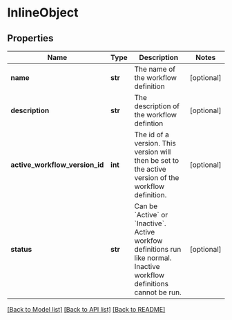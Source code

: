 # InlineObject

## Properties
Name | Type | Description | Notes
------------ | ------------- | ------------- | -------------
**name** | **str** | The name of the workflow definition  | [optional] 
**description** | **str** | The description of the workflow defintion  | [optional] 
**active_workflow_version_id** | **int** | The id of a version. This version will then be set to the active version of the workflow definition.  | [optional] 
**status** | **str** | Can be &#x60;Active&#x60; or &#x60;Inactive&#x60;. Active workfow definitions run like normal. Inactive workflow definitions cannot be run.  | [optional] 

[[Back to Model list]](../README.md#documentation-for-models) [[Back to API list]](../README.md#documentation-for-api-endpoints) [[Back to README]](../README.md)


